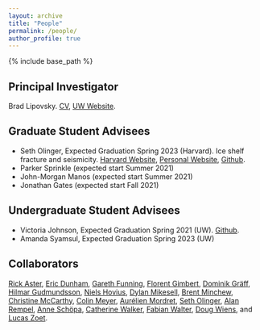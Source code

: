 ```yaml
---
layout: archive
title: "People"
permalink: /people/
author_profile: true
---
```


{% include base_path %}

## Principal Investigator
Brad Lipovsky. [CV](/files/cv.pdf), [UW Website](https://www.ess.washington.edu/people/profile.php?pid=lipovsky--brad).

## Graduate Student Advisees
- Seth Olinger, Expected Graduation Spring 2023 (Harvard). Ice shelf fracture and seismicity. [Harvard Website](https://eps.harvard.edu/people/seth-olinger), [Personal Website](https://setholinger.github.io/), [Github](http://github.com/setholinger).
- Parker Sprinkle (expected start Summer 2021)
- John-Morgan Manos (expected start Summer 2021)
- Jonathan Gates (expected start Fall 2021)

## Undergraduate Student Advisees
- Victoria Johnson, Expected Graduation Spring 2021 (UW). [Github](https://github.com/v-johnson).
- Amanda Syamsul, Expected Graduation Spring 2023 (UW)

## Collaborators 
[Rick Aster](https://sites.warnercnr.colostate.edu/aster/),  [Eric Dunham](https://pangea.stanford.edu/~edunham/),  [Gareth Funning](http://www.garethfunning.com/), [Florent Gimbert](http://pp.ige-grenoble.fr/annuaire/annuaire-osug-ige/gimbertf.htm), [Dominik Gräff](http://www.vaw.ethz.ch/en/people/person-detail.html?persid=235960), [Hilmar Gudmundsson](https://www.northumbria.ac.uk/about-us/our-staff/g/g-hilmar-gudmundsson/),  [Niels Hovius](https://www.gfz-potsdam.de/en/staff/niels-hovius/), [Dylan Mikesell](https://earth.boisestate.edu/people/dylanmikesell/), [Brent Minchew](https://eapsweb.mit.edu/people/minchew), [Christine McCarthy](https://www.ldeo.columbia.edu/user/mccarthy), [Colin Meyer](https://engineering.dartmouth.edu/people/faculty/colin-meyer), [Aurélien Mordret](https://sites.google.com/site/aurelienmordretswebpage/home?authuser=0), [Seth Olinger](https://eps.harvard.edu/people/seth-olinger), [Alan Rempel](https://pages.uoregon.edu/rempel/),  [Anne Schöpa](https://www.gfz-potsdam.de/en/staff/anne-schoepa/sec51/), [Catherine Walker](https://www.whoi.edu/profile/cwalker/), [Fabian Walter](http://www.vaw.ethz.ch/en/people/person-detail.MTI0OTY2.TGlzdC8xOTYxLDE1MTczNjI1ODA=.html), [Doug Wiens](https://eps.wustl.edu/people/douglas-wiens), and [Lucas Zoet](http://geoscience.wisc.edu/geoscience/people/faculty/lucas-zoet/).
